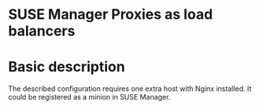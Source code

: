 # SUSE Manager Proxies as load balancers
# Basic description
The described configuration requires one extra host with Nginx installed. It could be registered as a minion in SUSE Manager.

